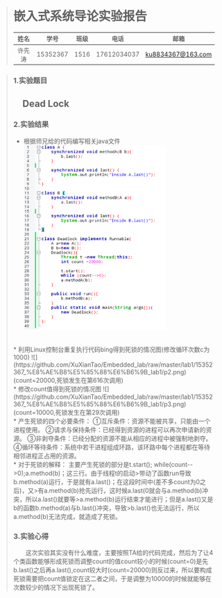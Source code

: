 
>嵌入式系统导论实验报告
>===
>|  姓名  |  学号  |  班级  |  电话  |  邮箱  |
>| :--: | :--: | :--: | :--: | :--: |
>| 许先涛  |15352367|1516|17612034037 |ku8834367@163.com|

>### 1.实验题目  
>## &emsp;Dead Lock
>
>### 2.实验结果
>  * 根据师兄给的代码编写相关java文件
> ![picture1](https://github.com/XuXianTao/Embedded_lab/raw/master/lab1/15352367_%E8%AE%B8%E5%85%88%E6%B6%9B_lab1/p1.png)
><br/>
>* 利用Linux控制台重复执行代码bing得到死锁的情况图(修改循环次数c为1000)
>![](https://github.com/XuXianTao/Embedded_lab/raw/master/lab1/15352367_%E8%AE%B8%E5%85%88%E6%B6%9B_lab1/p2.png)
>(count=20000,死锁发生在第616次调用)
><br/>
>* 修改count值得到死锁的情况图  
>![](https://github.com/XuXianTao/Embedded_lab/raw/master/lab1/15352367_%E8%AE%B8%E5%85%88%E6%B6%9B_lab1/p3.png)
>(count=10000,死锁发生在第29次调用)
><br/>
>* 产生死锁的四个必要条件：
>①互斥条件：资源不能被共享，只能由一个进程使用。
>②请求与保持条件：已经得到资源的进程可以再次申请新的资源。
>③非剥夺条件：已经分配的资源不能从相应的进程中被强制地剥夺。
>④循环等待条件：系统中若干进程组成环路，该环路中每个进程都在等待相邻进程正占用的资源。
><br/>
>* 对于死锁的解释：
>主要产生死锁的部分是t.start(); while(count-->0);a.method(b)；这三行。由于线程t的启动>带动了函数run导致b.method(a)运行，于是就有a.last()；在这段时间中(差不多count为0之后)，又>有a.method(b)抢先运行，这时候a.last(0就会与a.method(b)冲突，所以a.last()就要等>a.method(b)运行结束才能进行；但是a.last()又是b的函数b.method(a)与b.last()冲突，导致>b.last()也无法运行，所以a.method(b)无法完成，就造成了死锁。
>
>### 3.实验心得
>&emsp;&emsp;这次实验其实没有什么难度，主要按照TA给的代码完成，然后为了让4个类函数能够形成死锁而调整count的值count较小的时候(count=0)是先b.last()之后再a.last(),count较大时(count=20000)则反过来，所以要构成死锁需要把count值锁定在这二者之间，于是调整为10000的时候就能够在次数较少的情况下出现死锁了。
</div>